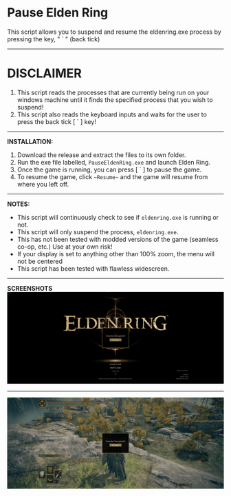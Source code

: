 # Pause Elden Ring

This script allows you to suspend and resume the eldenring.exe process by pressing the key, " ` " (back tick)

---
# DISCLAIMER
1. This script reads the processes that are currently being run on your windows machine until it finds the specified process that you wish to suspend!
2. This script also reads the keyboard inputs and waits for the user to press the back tick [  `  ] key!
---
**INSTALLATION:**
1. Download the release and extract the files to its own folder.
2. Run the exe file labelled, `PauseEldenRing.exe` and launch Elden Ring.
3. Once the game is running, you can press [  `  ] to pause the game.
4. To resume the game, click `~Resume~` and the game will resume from where you left off.
---
**NOTES:**
- This script will continuously check to see if `eldenring.exe` is running or not.
- This script will only suspend the process, `eldenring.exe`.
- This has not been tested with modded versions of the game (seamless co-op, etc.) Use at your own risk!
- If your display is set to anything other than 100% zoom, the menu will not be centered
- This script has been tested with flawless widescreen.
---
**SCREENSHOTS**
![image](https://raw.githubusercontent.com/Malik-A-99/PauseEldenRing/main/preview.png)

---

![image](https://raw.githubusercontent.com/Malik-A-99/PauseEldenRing/main/Screenshot.png)

